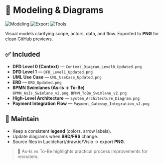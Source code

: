 # 🧩 Modeling & Diagrams

![Modeling](https://img.shields.io/badge/Modeling-DFD%20|%20UML%20|%20BPMN%20|%20ERD-9333ea)
![Export](https://img.shields.io/badge/Export-PNG%2FPDF-22c55e)
![Tools](https://img.shields.io/badge/Tools-Lucidchart%20%7C%20draw.io%20%7C%20Visio-f59e0b)

Visual models clarifying scope, actors, data, and flow. Exported to **PNG** for clean GitHub previews.

## ✅ Included
- **DFD Level 0 (Context)** — `Context_Diagram_Level0_Updated.png`  
- **DFD Level 1** — `DFD_Level1_Updated.png`  
- **UML Use Case** — `UML_UseCase_Updated.png`  
- **ERD** — `ERD_Updated.png`  
- **BPMN Swimlanes (As-Is → To-Be)**  
  `BPMN_AsIs_Swimlane_v2.png`, `BPMN_ToBe_Swimlane_v2.png`  
- **High-Level Architecture** — `System_Architecture_Diagram.png`  
- **Payment Integration Flow** — `Payment_Gateway_Integration_v2.png`

## 🔧 Maintain
- Keep a consistent **legend** (colors, arrow labels).  
- Update diagrams when **BRD/FRS** change.  
- Source files in Lucidchart/draw.io/Visio → export **PNG**.

> 📌 As-Is vs To-Be highlights practical process improvements for recruiters.
